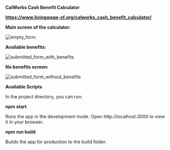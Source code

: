 **CalWorks Cash Benefit Calculator**

**https://www.livingwage-sf.org/calworks_cash_benefit_calculator/**

**Main screen of the calculator:**

![empty_form](https://user-images.githubusercontent.com/46214277/167514192-8eefd552-5cfe-4b1b-92da-713a4f65d11e.png)



**Available benefits:**

![submitted_form_with_benefits](https://user-images.githubusercontent.com/46214277/167514216-230cd635-1a44-441c-bf6d-c65b9e22bc09.png)


**No benefits screen:**

![submitted_form_without_benefits](https://user-images.githubusercontent.com/46214277/167514242-46dbc78b-e2c7-4dc4-893c-ded49cf4fe3a.png)


**Available Scripts**

In the project directory, you can run:

**npm start**

Runs the app in the development mode. Open http://localhost:3000 to view it in your browser.

**npm run build**

Builds the app for production to the build folder.
